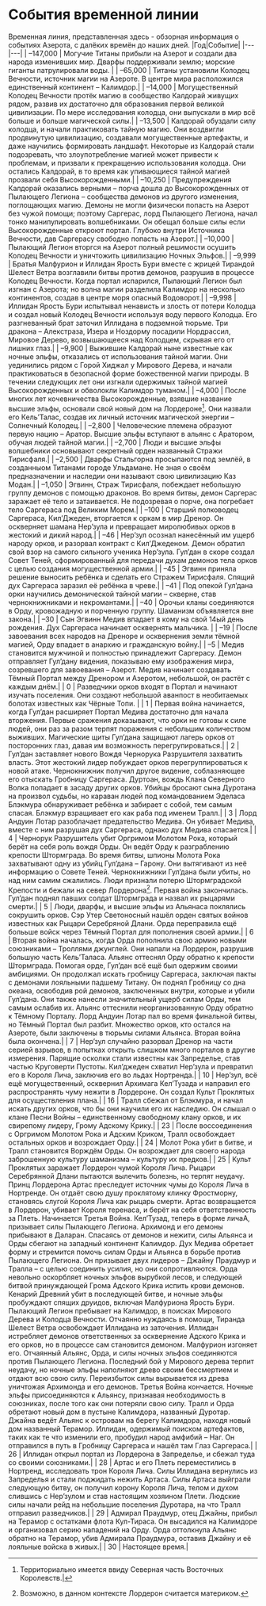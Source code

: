 # События временной линии
Временная линия, представленная здесь - обзорная информация о событиях Азерота, с далёких времён до наших дней.
|Год|Событие|
|---|---|
| –147,000 | Могучие Титаны прибыли на Азерот и создали два народа изменивших мир. Дварфы поддерживали землю; морские гиганты патрулировали воды. |
| –65,000 | Титаны установили Колодец Вечности, источник магии на Азероте. В центре мира расположился единственный континент – Калимдор.|
| –14,000 | Могущественный Колодец Вечности протёк магию в сообщество Калдорай живущих рядом, развив их достаточно для образования первой великой цивилизации. По мере исследования колодца, они выпускали в мир всё больше и больше магической силы.|
| –13,500 | Калдорай обуздали силу колодца, и начали практиковать тайную магию. Они воздвигли продвинутую цивилизацию, создавали могущественные артефакты, и даже научились формировать ландшафт. Некоторые из Калдорай стали подозревать, что злоупотребление магией может привести к проблемам, и призвали к прекращению использования колодца. Они остались Калдорай, в то время как упивающиеся тайной магией прозвали себя Высокорожденными.|
| –10,250 | Предупреждения Калдорай оказались верными – порча дошла до Высокорожденных от Пылающего Легиона – сообщества демонов из другого изменения, поглощающих магию. Демоны не могли физически попасть на Азерот без чужой помощи; поэтому Саргерас, лорд Пылающего Легиона, начал тонко манипулировать волшебниками. Он обещал больше силы если Высокорожденные откроют портал. Глубоко внутри Источника Вечности, дав Саргерасу свободно попасть на Азерот.|
| –10,000 | Пылающий Легион вторгся на Азерот полный решимости осушить Колодец Вечности и уничтожить цивилизацию Ночных Эльфов.|
| –9,999 | Братья Малфурион и Иллидан Ярость Бури вместе с жрицей Тирандой Шелест Ветра возглавили битвы против демонов, разрушив в процессе Колодец Вечности. Когда портал испарился, Пылающий Легион был изгнан с Азерота; но волна магии разделила Калимдор на несколько континентов, создав в центре моря опасный Водоворот.|
| –9,998 | Иллидан Ярость Бури испытывал ненависть и злость от потери Колодца и создал новый Колодец Вечности используя воду первого Колодца. Его разгневанный брат заточил Иллидана в подземной тюрьме. Три дракона – Алекстраза, Изера и Ноздорму посадили Нордрассил, Мировое Дерево, возвышающееся над Колодцем, скрывая его от лишних глаз.|
| –9,900 | Выжившие Калдорай ныне известные как ночные эльфы, отказались от использования тайной магии. Они уединились рядом с Горой Хиджал у Мирового Дерева, и начали практиковаться в безопасной форме божественной магии природы. В течении следующих лет они изгнали одержимых тайной магией Высокорожденных и обволокли Калимдор туманом.|
| –4,000 | После многих лет кочевничества Высокорожденные, взявшие название высшие эльфы, основали свой новый дом на Лордероне[^lord]. Они назвали его Кель’Талас, создав их личный источник магической энергии – Солнечный Колодец.|
| –2,800 | Человеческие племена образуют первую нацию – Аратор. Высшие эльфы вступают в альянс с Аратором, обучая людей тайной магии.|
| –2,700 | Люди и высшие эльфы волшебники основывают секретный орден названный Стражи Тирисфаля.|
| –2,500 | Дварфы Стальгорна просыпаются под землёй, в созданныом Титанами городе Ульдамане. Не зная о своём предназначении и наследии они называют свою цивилизацию Каз Модан.|
| –1,050 | Эгвинн, Страж Тирисфаля, побеждает небольшую группу демонов с помощью драконов. Во время битвы, демон Саргерас заражает её тело и затаивается. Не подозревая о порче, она погребает тело Саргераса под Великим Морем.|
| –100 | Старший полководец Саргераса, Кил’Джеден, вторгается к оркам в мир Дренор. Он оскверняет шамана Нер’зула и превращает миролюбивых орков в жестокий и дикий народ.|
| –46 | Нер’зул осознал нанесённый им ущерб народу орков, и разорвал контракт с Кил’Джеденом. Демон обратил свой взор на самого сильного ученика Нер’зула. Гул’дан в скоре создал Совет Теней, сформированный для передачи духам демонов тела орков с целью создания могущественной армии.|
| –45 | Эгвинн приняла решение выносить ребёнка и сделать его Стражем Тирисфаля. Спящий дух Саргераса заразил её ребёнка в чреве.|
| –41 | Под опекой Гул’дана орки научились демонической тайной магии – скверне, став чернокнижниками и некромантами.|
| –40 | Орочьи кланы соединяются в Орду, кровожадную и порченную группу. Шаманизм объявляется вне закона.|
| –30 | Сын Эгвинн Медив впадает в кому на свой 14ый день рождения. Дух Саргераса начинает осквернять мальчика. |
| –19 | После завоевания всех народов на Дреноре и осквернения земли тёмной магией, Орду впадает в анархию и гражданскую войну.|
| –5 | Медив становится мужчиной и полностью принадлежит Саргерасу. Демон отправляет Гул’дану видения, показываю ему изображения мира, созревшего для завоевания – Азерот. Медив начинает создавать Тёмный Портал между Дренором и Азеротом, небольшой, он растёт с каждым днём.|
| 0 | Разведчики орков входят в Портал и начинают изучать поселения. Они создают небольшой аванпост в необитаемых болотах известных как Чёрные Топи. |
| 1 | Первая война начинается, когда Гул’дан расширяет Портал Медива достаточно для начала вторжения. Первые сражения доказывают, что орки не готовы к силе людей, они раз за разом терпят поражения с небольшим количеством выживших. Магические щиты Гул’дана защищают лагерь орков от посторонних глаз, давая им возможность перегрупироваться.|
| 2 | Гул’дан заставляет нового Вождя Чернорука Разрушителя захватить власть. Этот жестокий лидер побуждает орков перегруппироваться к новой атаке. Чернокнижник получил другое видение, соблазняющее его отыскать Гробницу Саргераса. Дуртоан, вождь Клана Северного Волка попадает в засаду других орков. Убийцы бросают сына Дуротана на произвол судьбы, но караван людей под командованием Эделаса Блэкмура обнаруживает ребёнка и забирает с собой, тем самым спасая. Блэкмур взращивает его как раба под именем Тралл.|
| 3 | Лорд Андуин Лотар разоблачает предательство Медива. Он убивает Медива, вместе с ним разрушая дух Саргераса, однако дух Медива спасается.|
| 4 | Чернорук Разрушитель убит Оргримом Молотом Рока, который берёт на себя роль вождя Орды. Он ведёт Орду к разграблению крепости Штормграда. Во время битвы, шпионы Молота Рока захватывают одну из убийц Гул’дана – Гарону. Они вытягивают из неё информацию о Совете Теней. Чернокнижники Гул’дана были убиты, но над ним самим сжалились. Люди признали потерю Штормградской Крепости и бежали на север Лордерона[^lord2]. Первая война закончилась. Гул’дан поднял павших солдат Штормграда и назвал их рыцарями смерти.|
| 5 | Люди, дварфы, и высшие эльфы из Альянаса поклялись сокрушить орков. Сэр Утер Светоносный нашёл орден святых войнов известных как Рыцари Серебряной Длани. Орда переправила ещё болььше войск через Тёмный Портал для пополнения своей армии.|
| 6 | Вторая война началась, когда Орда пополнила свою армию новыми союзниками – Троллями джунглей. Они напали на Лордерон, разрушив большую часть Кель’Таласа. Альянс оттеснял Орду обратно к крепости Штормграда. Помогая орде, Гул’дан всё ещё был одержим своими амбициями. Он продолжал искать гробницу Саргераса, заключая пакты с демонами лояльными падшему Титану. Он поднял Гробницу со дна океана, освободив рой демонов, заключенных внутри, которые и убили Гул’дана. Они также нанесли значительный ущерб силам Орды, тем самым ослабив их. Альянс оттеснили неорганизованную Орду обратно к Тёмному Порталу. Лорд Андуин Лотар пал во время финальной битвы, но Тёмный Портал был разбит. Множество орков, кто остался на Азероте, были заключены в тюрьмы силами Альянса. Вторая война была окончена.|
| 7 | Нер’зул случайно разорвал Дренор на части серией взрывов, в попытках открыть слишком много порталов в другие измерения. Парящие осколки стали известны как Запределье, став частью Круговерти Пустоты. Кил’джеден схватил Нер’зула и превратил его в Короля Лича, заключив его во льдах Нортренда.|
| 10 | Нер’зул, всё ещё могущественный, осквернил Архимага Кел’Тузада и направил его распространять чуму нежити в Лордероне. Он создал Культ Проклятых для осуществления плана.|
| 16 | Тралл сбежал от Блэкмура, и начал искать других орков, что бы они научили его их наследию. Он слышал о клане Песни Войны – единственному свободному клану орков, и их свирепому лидеру, Грому Адскому Крику.|
| 23 | После воссоединения с Оргримом Молотом Рока и Адским Криком, Тралл освобождает остальных орков и возрождает Орду.|
| 24 | Молот Рока убит в битве, и Тралл становится Ворждём Орды. Он возрождает для своего народа заброшенную культуру шаманизма – культуру их предков.|
| 25 | Культ Проклятых заражает Лордерон чумой Короля Лича. Рыцари Серебрянной Длани пытаются вылечить болезнь, но терпят неудачу. Принц Лордерона Артас преследует источник чумы до Короля Лича в Нортренде. Он отдаёт свою душу проклятому клинку Фростморну, становясь слугой Короля Лича как рыцарь смерти. Артас возвращается в Лордерон, убивает Короля теренаса, и берёт на себя ответственность за Плеть. Начинается Третья Война. Кел’Тузад, теперь в форме личаА, призывает силы Пылающего Легиона. Архимонд и его демоны прибывают в Даларан. Спасаясь от демонов и нежити, силы Альянса и Орды сбегают на западный континент Калимдор. Дух Медива обретает форму и стремится помочь силам Орды и Альянса в борьбе против Пылающего Легиона. Он призывает двух лидеров – Джайну Праудмур и Тралла – с целью соединить усилия, но они сопротивляются. Орда невольно оскорбляет ночных эльфов вырубкой лесов, и следующей битвой принуждающей Грома Адского Крика испить крови демонов. Кенарий Древний убит в последующей битве, и ночные эльфы пробуждают спящих друидов, включая Малфуриона Ярость Бури. Пылающий Легион пребывает на Калимдор, в поисках Мирового Дерева и Колодца Вечности. Отчаянно нуждаясь в помощи, Тиранда Шелест Ветра освобождает Иллидана из заточения. Иллидан истребляет демонов ответственных за осквернение Адского Крика и его орков, но в процессе сам становится демоном. Малфурион изгоняет его. Отчаянный Альянс, Орда, и силы ночных эльфов соединяются против Пылающего Легиона. Последний бой у Мирового дерева терпит неудачу, но ночные эльфы наполняют древо своим бессмертием и отдают всю свою силу. Переизбыток силы вырывается из древа уничтожая Архимонда и его демонов. Третья Война кончается. Ночные эльфы присоединяются к Альянсу, признавая необходимость в союзниках, после того как они потеряли свою силу. Тралл и Орда обретают новый дом в пустыне Калимдора, названный Дуротар. Джайна ведёт Альянс к островам на берегу Калимдора, находя новый дом названный Терамор. Иллидан, одержимый поиском артефактов, таких как те что изменили его, пробудил народ амфибий – Наг. Он отправился в путь в Гробницу Саргераса и нашёл там Глаз Саргераса.|
| 26 | Иллидан открыл портал из Лордерона в Запределье, и сбежал туда со своими союзниками.|
| 28 | Артас и его Плеть переместились в Нортренд, исследовать трон Короля Лича. Силы Иллидана вернулись из Запределья и стали поджидать нежить Артаса. Силы Артаса выйграли следующую битву, он получил корону Короля Лича, телом и духом слившись с Нер’зулом и став настоящим хозяином Плети. Людские силы начали рейд на небольшие поселения Дуротара, на что Тралл отправил разведчиков.|
| 29 | Адмирал Праудмур, отец Джайны, прибыл на Терамор с остатками флота Кул-Тираса. Он высадился на Калимдоре и организовал серию нападений на Орду. Орда оттолкнула Альянс обратно на Терамор, убив Адмирала Праудмура, оставив Джайну и её лояльные войска в живых.|
| 30 | Настоящее время.|

[^lord]: Территориально имеется ввиду Северная часть Восточных Королевств.|
[^lord2]: Возможно, в данном контексте Лордерон считается материком.